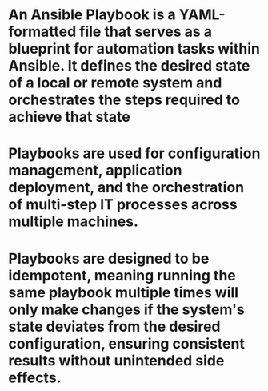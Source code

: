 # An Ansible Playbook is a YAML-formatted file that serves as a blueprint for automation tasks within Ansible. It defines the desired state of a local or remote system and orchestrates the steps required to achieve that state #
#  Playbooks are used for configuration management, application deployment, and the orchestration of multi-step IT processes across multiple machines. #
# Playbooks are designed to be idempotent, meaning running the same playbook multiple times will only make changes if the system's state deviates from the desired configuration, ensuring consistent results without unintended side effects. #
